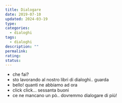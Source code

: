 ```yaml
---
title: Dialogare
date: 2019-07-10
updated: 2024-03-19
type: 
categories:
  - dialoghi
tags: 
  - dialoghi
description: ""
permalink: 
rating: 
status: 
---
```


- che fai?
- sto lavorando al nostro libri di dialoghi.. guarda
- bello! quanti ne abbiamo ad ora
- click click... sessanta buoni
- ce ne mancano un pò.. dovremmo dialogare di più!
